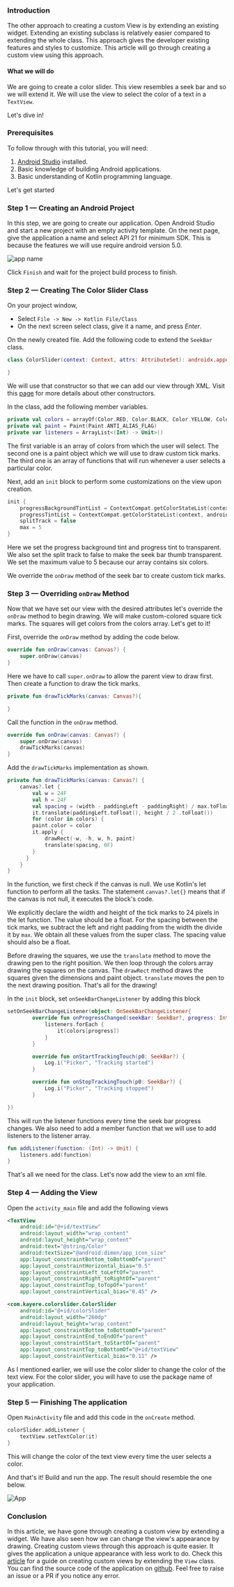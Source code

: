 ### Introduction
The other approach to creating a custom View is by extending an existing widget. Extending an existing subclass is relatively easier compared to extending the whole class. This approach gives the developer existing features and styles to customize. This article will go through creating a custom view using this approach.

#### What we will do
We are going to create a color slider. This view resembles a seek bar and so we will extend it. We will use the view to select the color of a text in a `TextView`.

Let's dive in!

### Prerequisites
To follow through with this tutorial, you will need:
  1. [Android Studio](https://developer.android.com/studio) installed.
  2. Basic knowledge of building Android applications.
  3. Basic understanding of Kotlin programming language.

Let's get started

### Step 1 — Creating an Android Project
In this step, we are going to create our application. Open Android Studio and start a new project with an empty activity template. On the next page, give the application a name and select API 21 for minimum SDK. This is because the features we will use require android version 5.0.

![app name](/engineering-education/android-custom-views-extending-view-subclass/app-name.png)

Click `Finish` and wait for the project build process to finish.

### Step 2 — Creating The Color Slider Class
On your project window,
- Select `File -> New -> Kotlin File/Class`
- On the next screen select class, give it a name, and press *_Enter_*.

On the newly created file. Add the following code to extend the `SeekBar` class.

```Kotlin
class ColorSlider(context: Context, attrs: AttributeSet): androidx.appcompat.widget.AppCompatSeekBar(context, attrs) {

}
```
We will use that constructor so that we can add our view through XML. Visit this [page](https://developer.android.com/reference/android/widget/SeekBar?authuser=3) for more details about other constructors.

In the class, add the following member variables.

```Kotlin
private val colors = arrayOf(Color.RED, Color.BLACK, Color.YELLOW, Color.BLUE, Color.GRAY, Color.GREEN)
private val paint = Paint(Paint.ANTI_ALIAS_FLAG)
private var listeners = ArrayList<(Int) -> Unit>()
```

The first variable is an array of colors from which the user will select. The second one is a paint object which we will use to draw custom tick marks. The third one is an array of functions that will run whenever a user selects a particular color.

Next, add an `init` block to perform some customizations on the view upon creation.

```Kotlin
init {
    progressBackgroundTintList = ContextCompat.getColorStateList(context, android.R.color.transparent)
    progressTintList = ContextCompat.getColorStateList(context, android.R.color.transparent)
    splitTrack = false
    max = 5
}
```

Here we set the progress background tint and progress tint to transparent. We also set the split track to false to make the seek bar thumb transparent. We set the maximum value to 5 because our array contains six colors.

We override the `onDraw` method of the seek bar to create custom tick marks.

### Step 3 — Overriding `onDraw` Method
Now that we have set our view with the desired attributes let's override the `onDraw` method to begin drawing. We will make custom-colored square tick marks. The squares will get colors from the colors array. Let's get to it!

First, override the `onDraw` method by adding the code below.

```Kotlin
override fun onDraw(canvas: Canvas?) {
    super.onDraw(canvas)
}
```

Here we have to call `super.onDraw` to allow the parent view to draw first. Then create a function to draw the tick marks.

```Kotlin
private fun drawTickMarks(canvas: Canvas?){

}
```

Call the function in the `onDraw` method.

```Kotlin
override fun onDraw(canvas: Canvas?) {
    super.onDraw(canvas)
    drawTickMarks(canvas)
}
```
Add the `drawTickMarks` implementation as shown.

```Kotlin
private fun drawTickMarks(canvas: Canvas?) {
    canvas?.let {
        val w = 24F
        val h = 24F
        val spacing = (width - paddingLeft - paddingRight) / max.toFloat()
        it.translate(paddingLeft.toFloat(), height / 2 .toFloat())
        for (color in colors) {
        paint.color = color
        it.apply {
            drawRect(-w, -h, w, h, paint)
            translate(spacing, 0F)
        }
      }
    }
}
```
In the function, we first check if the canvas is null. We use Kotlin's let function to perform all the tasks. The statement `canvas?.let{}` means that if the canvas is not null, it executes the block's code.

We explicitly declare the width and height of the tick marks to 24 pixels in the let function. The value should be a float. For the spacing between the tick marks, we subtract the left and right padding from the width the divide it by `max`. We obtain all these values from the super class. The spacing value should also be a float.

Before drawing the squares, we use the `translate` method to move the drawing pen to the right position. We then loop through the colors array drawing the squares on the canvas. The `drawRect` method draws the squares given the dimensions and paint object. `translate` moves the pen to the next drawing position. That's all for the drawing!

In the `init` block, set `onSeekBarChangeListener` by adding this block

```Kotlin
setOnSeekBarChangeListener(object: OnSeekBarChangeListener{
        override fun onProgressChanged(seekBar: SeekBar?, progress: Int, fromUser: Boolean) {
            listeners.forEach {
                it(colors[progress])
            }
        }

        override fun onStartTrackingTouch(p0: SeekBar?) {
            Log.i("Picker", "Tracking started")
        }

        override fun onStopTrackingTouch(p0: SeekBar?) {
            Log.i("Picker", "Tracking stopped")
        }

})
```

This will run the listener functions every time the seek bar progress changes. We also need to add a member function that we will use to add listeners to the listener array.

```Kotlin
fun addListener(function: (Int) -> Unit) {
    listeners.add(function)
}
```

That's all we need for the class. Let's now add the view to an xml file.

### Step 4 — Adding the View
Open the `activity_main` file and add the following views

```xml
<TextView
    android:id="@+id/textView"
    android:layout_width="wrap_content"
    android:layout_height="wrap_content"
    android:text="@string/Color"
    android:textSize="@android:dimen/app_icon_size"
    app:layout_constraintBottom_toBottomOf="parent"
    app:layout_constraintHorizontal_bias="0.5"
    app:layout_constraintLeft_toLeftOf="parent"
    app:layout_constraintRight_toRightOf="parent"
    app:layout_constraintTop_toTopOf="parent"
    app:layout_constraintVertical_bias="0.45" />

<com.kayere.colorslider.ColorSlider
    android:id="@+id/colorSlider"
    android:layout_width="260dp"
    android:layout_height="wrap_content"
    app:layout_constraintBottom_toBottomOf="parent"
    app:layout_constraintEnd_toEndOf="parent"
    app:layout_constraintStart_toStartOf="parent"
    app:layout_constraintTop_toBottomOf="@+id/textView"
    app:layout_constraintVertical_bias="0.11" />
```

As I mentioned earlier, we will use the color slider to change the color of the text view. For the color slider, you will have to use the package name of your application.

### Step 5 — Finishing The application
Open `MainActivity` file and add this code in the `onCreate` method.

```Kotlin
colorSlider.addListener {
    textView.setTextColor(it)
}
```

This will change the color of the text view every time the user selects a color.

And that's it! Build and run the app. The result should resemble the one below.

![App](/engineering-education/android-custom-views-extending-view-subclass/app.gif)

### Conclusion
In this article, we have gone through creating a custom view by extending a widget. We have also seen how we can change the view's appearance by drawing. Creating custom views through this approach is quite easier. It gives the application a unique appearance with less work to do. Check this [article](/engineering-education/android-custom-views-extending-view/) for a guide on creating custom views by extending the `View` class. You can find the source code of the application on [github](https://github.com/kayere/color-slider.git). Feel free to raise an issue or a PR if you notice any error.
